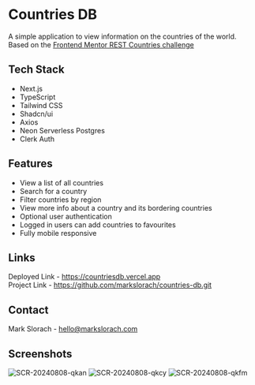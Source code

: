 # Countries DB

A simple application to view information on the countries of the world. Based on the [Frontend Mentor REST Countries challenge](https://www.frontendmentor.io/challenges/rest-countries-api-with-color-theme-switcher-5cacc469fec04111f7b848ca)

## Tech Stack
- Next.js
- TypeScript
- Tailwind CSS
- Shadcn/ui
- Axios
- Neon Serverless Postgres
- Clerk Auth

## Features
* View a list of all countries
* Search for a country
* Filter countries by region
* View more info about a country and its bordering countries
* Optional user authentication
* Logged in users can add countries to favourites
* Fully mobile responsive

## Links
Deployed Link - https://countriesdb.vercel.app \
Project Link - https://github.com/markslorach/countries-db.git

## Contact
Mark Slorach - hello@markslorach.com

## Screenshots
![SCR-20240808-qkan](https://github.com/user-attachments/assets/52317edb-5e2c-40b5-bac7-c91b97023d1c)
![SCR-20240808-qkcy](https://github.com/user-attachments/assets/c507134c-8d33-47df-85dc-f11ef7eb46bb)
![SCR-20240808-qkfm](https://github.com/user-attachments/assets/81f4d382-0281-47f5-b06e-26c7f0b7518e)
